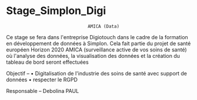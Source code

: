 # Stage_Simplon_Digi


                                   
                                   AMICA (Data)
                                   
Ce stage se fera dans l'entreprise Digiotouch dans le cadre de la formation en développement de
données à Simplon. Cela fait partie du projet de santé européen Horizon 2020 AMICA (surveillance
active de vos soins de santé) où l'analyse des données, la visualisation des données et la création du
tableau de bord seront effectuées

Objectif –
• Digitalisation de l'industrie des soins de santé avec support de données
• respecter le RGPD


Responsable –
Debolina PAUL
